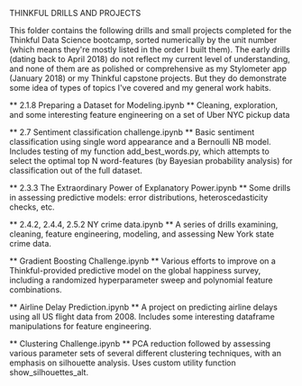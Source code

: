 THINKFUL DRILLS AND PROJECTS

This folder contains the following drills and small projects completed for the Thinkful Data Science bootcamp, sorted numerically by the unit number (which means they're mostly listed in the order I built them).  The early drills (dating back to April 2018) do not reflect my current level of understanding, and none of them are as polished or comprehensive as my Stylometer app (January 2018) or my Thinkful capstone projects.  But they do demonstrate some idea of types of topics I've covered and my general work habits.

** 2.1.8 Preparing a Dataset for Modeling.ipynb **
Cleaning, exploration, and some interesting feature engineering on a set of Uber NYC pickup data

** 2.7 Sentiment classification challenge.ipynb **
Basic sentiment classification using single word appearance and a Bernoulli NB model.  Includes testing of my function add_best_words.py, which attempts to select the optimal top N word-features (by Bayesian probability analysis) for classification out of the full dataset.

** 2.3.3 The Extraordinary Power of Explanatory Power.ipynb **
Some drills in assessing predictive models: error distributions, heteroscedasticity checks, etc.

** 2.4.2, 2.4.4, 2.5.2 NY crime data.ipynb **
A series of drills examining, cleaning, feature engineering, modeling, and assessing New York state crime data.

** Gradient Boosting Challenge.ipynb **
Various efforts to improve on a Thinkful-provided predictive model on the global happiness survey, including a randomized hyperparameter sweep and polynomial feature combinations.

** Airline Delay Prediction.ipynb **
A project on predicting airline delays using all US flight data from 2008.  Includes some interesting dataframe manipulations for feature engineering.

** Clustering Challenge.ipynb **
PCA reduction followed by assessing various parameter sets of several different clustering techniques, with an emphasis on silhouette analysis.  Uses custom utility function show_silhouettes_alt.